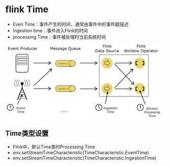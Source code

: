# flink Time
- Even Time：事件产生的时间，通常由事件中的事件戳描述
- lngestion time：事件进入Flink的时间
- processing Time：事件被处理时当前系统时间

![fail](https://raw.githubusercontent.com/pitifulnoble/picture/master/314758579025776dc95e771ad9737c1b.png)

## Time类型设置
- Flink中，默认Time类时Processing Time
- env.setStreamTimeCharacteristic(TimeCharacteristic.EventTime)
- env.setStreamTimeCharacteristic(TimeCharacteristic.IngestionTime)